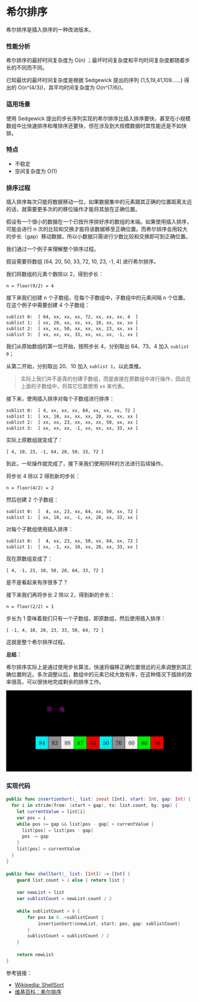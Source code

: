 # 希尔排序

希尔排序是插入排序的一种改进版本。

### 性能分析

希尔排序的最好时间复杂度为 O(n) ；最坏时间复杂度和平均时间复杂度都随着步长的不同而不同。

已知最优的最坏时间复杂度是根据 Sedgewick 提出的序列 {1,5,19,41,109……} 得出的 O(n^(4/3))，其平均时间复杂度为 O(n^(7/6))。

### 适用场景

使用 Sedgewick 提出的步长序列实现的希尔排序比插入排序要快，甚至在小规模数组中比快速排序和堆排序还要快，但在涉及到大规模数据时其性能还是不如快排。

### 特点

- 不稳定
- 空间复杂度为 O(1)

### 排序过程

插入排序每次只能将数据移动一位，如果数据集中的元素跟其正确的位置距离太远的话，就需要更多次的的移位操作才能将其放在正确位置。

假设有一个很小的数据在一个已按升序排好序的数组的末端。如果使用插入排序，可能会进行 n 次的比较和交换才能将该数据移至正确位置。而希尔排序会用较大的步长（gap）移动数据，所以小数据只需进行少数比较和交换即可到正确位置。

我们通过一个例子来理解整个排序过程。

假设需要将数组 [64, 20, 50, 33, 72, 10, 23, -1, 4] 进行希尔排序。

我们将数组的元素个数除以 2，得到步长：

```
n = floor(9/2) = 4
```

接下来我们创建 n 个子数组，在每个子数组中，子数组中的元素间隔 n 个位置。在这个例子中需要创建 4 个子数组：

```
sublist 0:  [ 64, xx, xx, xx, 72, xx, xx, xx, 4  ]
sublist 1:  [ xx, 20, xx, xx, xx, 10, xx, xx, xx ]
sublist 2:  [ xx, xx, 50, xx, xx, xx, 23, xx, xx ]
sublist 3:  [ xx, xx, xx, 33, xx, xx, xx, -1, xx ]
```

我们从原始数组的第一位开始，按照步长 4，分别取出 64、73、4 加入 `sublist 0`；

从第二开始，分别取出 20、10 加入 `sublist 1`，以此类推。

> 实际上我们并不是真的创建子数组，而是直接在原数组中进行操作，因此在上面的子数组中，将其它位置使用 xx 来代表。

接下来，使用插入排序对每个子数组进行排序：

```
sublist 0:  [ 4, xx, xx, xx, 64, xx, xx, xx, 72 ]
sublist 1:  [ xx, 10, xx, xx, xx, 20, xx, xx, xx ]
sublist 2:  [ xx, xx, 23, xx, xx, xx, 50, xx, xx ]
sublist 3:  [ xx, xx, xx, -1, xx, xx, xx, 33, xx ]
```

实际上原数组就变成了：

```
[ 4, 10, 23, -1, 64, 20, 50, 33, 72 ]
```

到此，一轮操作就完成了，接下来我们使用同样的方法进行后续操作。

将步长 4 除以 2 得到新的步长：

```
n = floor(4/2) = 2
```

然后创建 2 个子数组：

```
sublist 0:  [  4, xx, 23, xx, 64, xx, 50, xx, 72 ]
sublist 1:  [ xx, 10, xx, -1, xx, 20, xx, 33, xx ]
```

对每个子数组使用插入排序：

```
sublist 0:  [  4, xx, 23, xx, 50, xx, 64, xx, 72 ]
sublist 1:  [ xx, -1, xx, 10, xx, 20, xx, 33, xx ]
```

现在原数组变成了：

```
[ 4, -1, 23, 10, 50, 20, 64, 33, 72 ]
```

是不是看起来有序很多了？

接下来我们再将步长 2 除以 2，得到新的步长：

```
n = floor(2/2) = 1
```

步长为 1 意味着我们只有一个子数组，即原数组，然后使用插入排序：

```
[ -1, 4, 10, 20, 23, 33, 50, 64, 72 ]
```

这就是整个希尔排序过程。

**总结：**

希尔排序实际上是通过使用步长算法，快速将偏移正确位置很远的元素调整到其正确位置附近。多次调整以后，数组中的元素已经大致有序，在这种情况下插排的效率很高，可以很快地完成剩余的排序工作。

![ShellSort_01](ShellSort_01.gif)


### 实现代码

```swift
public func insertionSort(_ list: inout [Int], start: Int, gap: Int) {
  for i in stride(from: (start + gap), to: list.count, by: gap) {
    let currentValue = list[i]
    var pos = i
    while pos >= gap && list[pos - gap] > currentValue {
      list[pos] = list[pos - gap]
      pos -= gap
    }
    list[pos] = currentValue
  }
}

public func shellSort(_ list: [Int]) -> [Int] {
    guard list.count > 1 else { return list }
    
    var newList = list
    var sublistCount = newList.count / 2
    
    while sublistCount > 0 {
        for pos in 0..<sublistCount {
            insertionSort(&newList, start: pos, gap: sublistCount)
        }
        sublistCount = sublistCount / 2
    }
    
    return newList
}
```




参考链接：

- [Wikipedia: ShellSort](https://en.wikipedia.org/wiki/Shellsort)
- [维基百科：希尔排序](https://zh.wikipedia.org/wiki/%E5%B8%8C%E5%B0%94%E6%8E%92%E5%BA%8F)